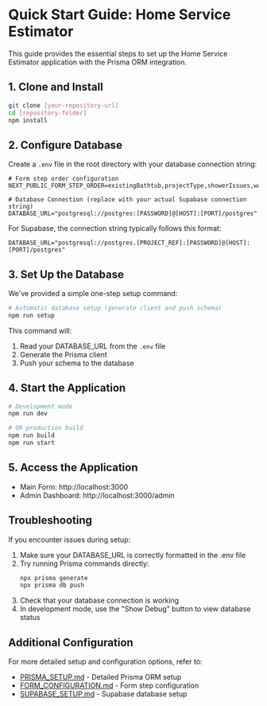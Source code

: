 # Quick Start Guide: Home Service Estimator

This guide provides the essential steps to set up the Home Service Estimator application with the Prisma ORM integration.

## 1. Clone and Install

```bash
git clone [your-repository-url]
cd [repository-folder]
npm install
```

## 2. Configure Database

Create a `.env` file in the root directory with your database connection string:

```
# Form step order configuration
NEXT_PUBLIC_FORM_STEP_ORDER=existingBathtub,projectType,showerIssues,waterHeater,plumbingCondition,userInfo

# Database Connection (replace with your actual Supabase connection string)
DATABASE_URL="postgresql://postgres:[PASSWORD]@[HOST]:[PORT]/postgres"
```

For Supabase, the connection string typically follows this format:
```
DATABASE_URL="postgresql://postgres.[PROJECT_REF]:[PASSWORD]@[HOST]:[PORT]/postgres"
```

## 3. Set Up the Database

We've provided a simple one-step setup command:

```bash
# Automatic database setup (generate client and push schema)
npm run setup
```

This command will:
1. Read your DATABASE_URL from the `.env` file
2. Generate the Prisma client
3. Push your schema to the database

## 4. Start the Application

```bash
# Development mode
npm run dev

# OR production build
npm run build
npm run start
```

## 5. Access the Application

- Main Form: http://localhost:3000
- Admin Dashboard: http://localhost:3000/admin

## Troubleshooting

If you encounter issues during setup:

1. Make sure your DATABASE_URL is correctly formatted in the .env file
2. Try running Prisma commands directly:
   ```bash
   npx prisma generate
   npx prisma db push
   ```
3. Check that your database connection is working
4. In development mode, use the "Show Debug" button to view database status

## Additional Configuration

For more detailed setup and configuration options, refer to:
- [PRISMA_SETUP.md](PRISMA_SETUP.md) - Detailed Prisma ORM setup
- [FORM_CONFIGURATION.md](FORM_CONFIGURATION.md) - Form step configuration
- [SUPABASE_SETUP.md](SUPABASE_SETUP.md) - Supabase database setup
